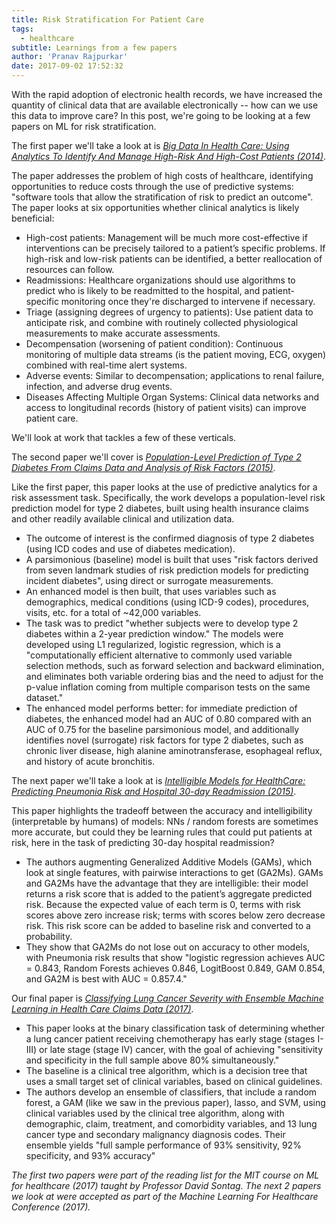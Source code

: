 ```yaml
---
title: Risk Stratification For Patient Care
tags:
  - healthcare
subtitle: Learnings from a few papers
author: 'Pranav Rajpurkar'
date: 2017-09-02 17:52:32
---
```


With the rapid adoption of electronic health records, we have increased the quantity of clinical data that are available electronically -- how can we use this data to improve care? In this post, we're going to be looking at a few papers on ML for risk stratification. 

The first paper we'll take a look at is *[Big Data In Health Care: Using Analytics To Identify And Manage High-Risk And High-Cost Patients (2014)](http://content.healthaffairs.org/content/33/7/1123.full)*.

The paper addresses the problem of high costs of healthcare, identifying opportunities to reduce costs through the use of predictive systems: "software tools that allow the stratification of risk to predict an outcome". The paper looks at six opportunities whether clinical analytics is likely beneficial:
- High-cost patients: Management will be much more cost-effective if interventions can be precisely tailored to a patient’s specific problems. If high-risk and low-risk patients can be identified, a better reallocation of resources can follow.
- Readmissions: Healthcare organizations should use algorithms to predict who is likely to be readmitted to the hospital, and patient-specific monitoring once they're discharged to intervene if necessary.
- Triage (assigning degrees of urgency to patients): Use patient data to anticipate risk, and combine with routinely collected physiological measurements to make accurate assessments.
- Decompensation (worsening of patient condition): Continuous monitoring of multiple data streams (is the patient moving, ECG, oxygen) combined with real-time alert systems.
- Adverse events: Similar to decompensation; applications to renal failure, infection, and adverse drug events.
- Diseases Affecting Multiple Organ Systems: Clinical data networks and access to longitudinal records (history of patient visits) can improve patient care.

We'll look at work that tackles a few of these verticals.

The second paper we'll cover is *[Population-Level Prediction of Type 2 Diabetes From Claims Data and Analysis of Risk Factors (2015)](http://online.liebertpub.com/doi/pdf/10.1089/big.2015.0020)*.

Like the first paper, this paper looks at the use of predictive analytics for a risk assessment task. Specifically, the work develops a population-level risk prediction model for type 2 diabetes, built using health insurance claims and other readily available clinical and utilization data.
- The outcome of interest is the confirmed diagnosis of type 2 diabetes (using ICD codes and use of diabetes medication).
- A parsimonious (baseline) model is built that uses "risk factors derived from seven landmark studies of risk prediction models for predicting incident diabetes", using direct or surrogate measurements.
- An enhanced model is then built, that uses variables such as demographics, medical conditions (using ICD-9 codes), procedures, visits, etc. for a total of ~42,000 variables.
- The task was to predict "whether subjects were to develop type 2 diabetes within a 2-year prediction window." The models were developed using L1 regularized, logistic regression, which is a "computationally efficient alternative to commonly used variable selection methods, such as forward selection and backward elimination, and eliminates both variable ordering bias and the need to adjust for the p-value inflation coming from multiple comparison tests on the same dataset."
- The enhanced model performs better: for immediate prediction of diabetes, the enhanced model had an AUC of 0.80 compared with an AUC of 0.75 for the baseline parsimonious model, and additionally identifies novel (surrogate) risk factors for type 2 diabetes, such as chronic liver disease, high alanine aminotransferase, esophageal reflux, and history of acute bronchitis.

The next paper we'll take a look at is *[Intelligible Models for HealthCare: Predicting Pneumonia Risk and Hospital 30-day Readmission (2015)](http://people.dbmi.columbia.edu/noemie/papers/15kdd.pdf)*.

This paper highlights the tradeoff between the accuracy and intelligibility (interpretable by humans) of models: NNs / random forests are sometimes more accurate, but could they be learning rules that could put patients at risk, here in the task of predicting 30-day hospital readmission? 

- The authors augmenting Generalized Additive Models (GAMs), which look at single features, with pairwise interactions to get (GA2Ms). GAMs and GA2Ms have the advantage that they are intelligible: their model returns a risk score that is added to the patient’s aggregate predicted risk. Because the expected value of each term is 0, terms with risk scores above zero increase risk; terms with scores below zero decrease risk. This risk score can be added to baseline risk and converted to a probability.
- They show that GA2Ms do not lose out on accuracy to other models, with Pneumonia risk results that show "logistic regression achieves AUC = 0.843, Random Forests achieves 0.846, LogitBoost 0.849, GAM 0.854, and GA2M is best with AUC = 0.857.4."

Our final paper is *[Classifying Lung Cancer Severity with Ensemble Machine Learning in Health Care Claims Data (2017)](http://mucmd.org/CameraReadySubmissions/9%5CCameraReadySubmission%5CCLC_camera_ready.pdf)*.

- This paper looks at the binary classification task of determining whether a lung cancer patient receiving
chemotherapy has early stage (stages I-III) or late stage (stage IV) cancer, with the goal of achieving "sensitivity and specificity in the full sample above 80% simultaneously."
- The baseline is a clinical tree algorithm, which is a decision tree that uses a small target set of clinical variables, based on clinical guidelines.
- The authors develop an ensemble of classifiers, that include a random forest, a GAM (like we saw in the previous paper), lasso, and SVM, using clinical variables used by the clinical tree algorithm, along with demographic, claim, treatment, and comorbidity variables, and 13 lung cancer type and secondary malignancy diagnosis codes. Their ensemble yields "full sample performance of 93% sensitivity, 92% specificity, and 93% accuracy"

*The first two papers were part of the reading list for the MIT course on ML for healthcare (2017) taught by Professor David Sontag. The next 2 papers we look at were accepted as part of the Machine Learning For Healthcare Conference (2017).*